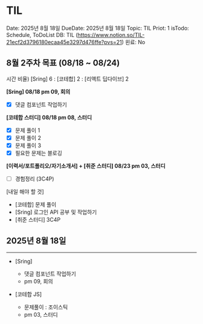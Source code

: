 # TIL

Date: 2025년 8월 18일
DueDate: 2025년 8월 18일
Topic: TIL
Priot: 1
isTodo: Schedule, ToDoList
DB: TIL (https://www.notion.so/TIL-21ecf2d3796180ecaa45e3297d476ffe?pvs=21)
왼료: No

## 8월 2주차 목표 (08/18 ~ 08/24)

시간 비율) [Sring] 6 : [코테합] 2 : [리액트 딥다이브] 2

**[Sring] 08/18 pm 09, 회의**

- [x]  댓글 컴포넌트 작업하기

**[코테합 스터디] 08/18 pm 08, 스터디**

- [x]  문제 풀이 1
- [x]  문제 풀이 2
- [x]  문제 풀이 3
- [x]  필요한 문제는 블로깅

**[이력서/포트폴리오/자기소개서] + [취준 스터디] 08/23 pm 03, 스터디**

- [ ]  경험정리 (3C4P)

[내일 해야 할 것] 

- [코테합] 문제 풀이
- [Sring] 로그인 API 공부 및 작업하기
- [취준 스터디] 3C4P

## 2025년 8월 18일

---

- [Sring]
    - 댓글 컴포넌트 작업하기
    - pm 09, 회의

- [코테합 JS]
    - 문제풀이 : 조이스틱
    - pm 03, 스터디
